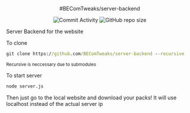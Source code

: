 <div align="center">

#BEComTweaks/server-backend

![Commit Activity](https://img.shields.io/github/commit-activity/w/BEComTweaks/server-backend?style=for-the-badge&label=Commits&color=purple)
![GitHub repo size](https://img.shields.io/github/repo-size/BEComTweaks/server-backend?style=for-the-badge&label=Size&color=pink)
</div>

Server Backend for the website

To clone
```cmd
git clone https://github.com/BEComTweaks/server-backend --recursive
```
<sub> Recursive is neccessary due to submodules</sub>

To start server
```cmd
node server.js
```
Then just go to the local website and download your packs! It will use localhost instead of the actual server ip